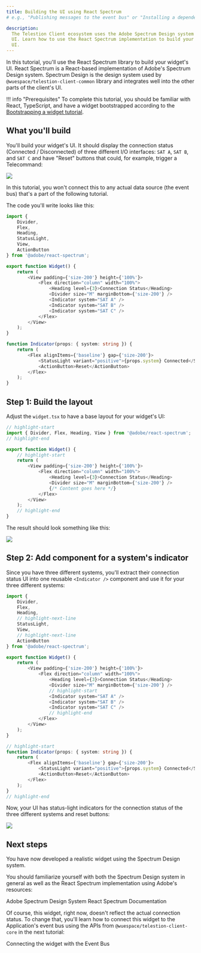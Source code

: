 ```yaml
---
title: Building the UI using React Spectrum
# e.g., "Publishing messages to the event bus" or "Installing a dependency using npm"

description:
  The Telestion Client ecosystem uses the Adobe Spectrum Design system for its
  UI. Learn how to use the React Spectrum implementation to build your widget's
  UI.
---
```


In this tutorial, you'll use the React Spectrum library to build your widget's
UI. React Spectrum is a React-based implementation of Adobe's Spectrum Design
system. Spectrum Design is the design system used by
`@wuespace/telestion-client-common` library and integrates well into the other
parts of the client's UI.

!!! info "Prerequisites"
	To complete this tutorial, you should be familiar with React, TypeScript, and have a widget bootstrapped according to the [Bootstrapping a widget tutorial](../bootstrapping-a-widget).

## What you'll build

You'll build your widget's UI. It should display the connection status
(Connected / Disconnected) of three different I/O interfaces: `SAT A`, `SAT B`,
and `SAT C` and have "Reset" buttons that could, for example, trigger a
Telecommand:

<Image src="img/client/my-first-widget/04.png" center />

In this tutorial, you won't connect this to any actual data source (the event
bus) that's a part of the following tutorial.

The code you'll write looks like this:

```typescript title="src/widgets/my-new-widget/widget.tsx"
import {
	Divider,
	Flex,
	Heading,
	StatusLight,
	View,
	ActionButton
} from '@adobe/react-spectrum';

export function Widget() {
	return (
		<View padding={'size-200'} height={'100%'}>
			<Flex direction="column" width="100%">
				<Heading level={3}>Connection Status</Heading>
				<Divider size="M" marginBottom={'size-200'} />
				<Indicator system="SAT A" />
				<Indicator system="SAT B" />
				<Indicator system="SAT C" />
			</Flex>
		</View>
	);
}

function Indicator(props: { system: string }) {
	return (
		<Flex alignItems={'baseline'} gap={'size-200'}>
			<StatusLight variant="positive">{props.system} Connected</StatusLight>
			<ActionButton>Reset</ActionButton>
		</Flex>
	);
}
```

## Step 1: Build the layout

Adjust the `widget.tsx` to have a base layout for your widget's UI:

```typescript title='src/widgets/my-new-widget/widget.tsx'
// highlight-start
import { Divider, Flex, Heading, View } from '@adobe/react-spectrum';
// highlight-end

export function Widget() {
	// highlight-start
	return (
		<View padding={'size-200'} height={'100%'}>
			<Flex direction="column" width="100%">
				<Heading level={3}>Connection Status</Heading>
				<Divider size="M" marginBottom={'size-200'} />
				{/* Content goes here */}
			</Flex>
		</View>
	);
	// highlight-end
}
```

The result should look something like this:

<Image src="img/client/my-first-widget/03.png" center />

## Step 2: Add component for a system's indicator

Since you have three different systems, you'll extract their connection status
UI into one reusable `<Indicator />` component and use it for your three
different systems:

```typescript title='src/widgets/my-new-widget/widget.tsx'
import {
	Divider,
	Flex,
	Heading,
	// highlight-next-line
	StatusLight,
	View,
	// highlight-next-line
	ActionButton
} from '@adobe/react-spectrum';

export function Widget() {
	return (
		<View padding={'size-200'} height={'100%'}>
			<Flex direction="column" width="100%">
				<Heading level={3}>Connection Status</Heading>
				<Divider size="M" marginBottom={'size-200'} />
				// highlight-start
				<Indicator system="SAT A" />
				<Indicator system="SAT B" />
				<Indicator system="SAT C" />
				// highlight-end
			</Flex>
		</View>
	);
}

// highlight-start
function Indicator(props: { system: string }) {
	return (
		<Flex alignItems={'baseline'} gap={'size-200'}>
			<StatusLight variant="positive">{props.system} Connected</StatusLight>
			<ActionButton>Reset</ActionButton>
		</Flex>
	);
}
// highlight-end
```

Now, your UI has status-light indicators for the connection status of the three
different systems and reset buttons:

<Image src="img/client/my-first-widget/04.png" center />

## Next steps

<!-- Short concluding sentence: -->

You have now developed a realistic widget using the Spectrum Design system.

You should familiarize yourself with both the Spectrum Design system in general
as well as the React Spectrum implementation using Adobe's resources:

<Reference to="https://spectrum.adobe.com/">
	Adobe Spectrum Design System
</Reference>
<Reference to="https://react-spectrum.adobe.com/react-spectrum/index.html">
	React Spectrum Documentation
</Reference>

Of course, this widget, right now, doesn't reflect the actual connection status.
To change that, you'll learn how to connect this widget to the Application's
event bus using the APIs from `@wuespace/telestion-client-core` in the next
tutorial:

<!-- Links to next steps/related articles -->

<Reference to="../connecting-with-event-bus">
	Connecting the widget with the Event Bus
</Reference>

<!--
Snippets
--------

<Reference to="../other-article">
    Relative Link to other article
</Reference>

<Reference to="https://www.example.com">
    Example Website
</Reference>
-->
